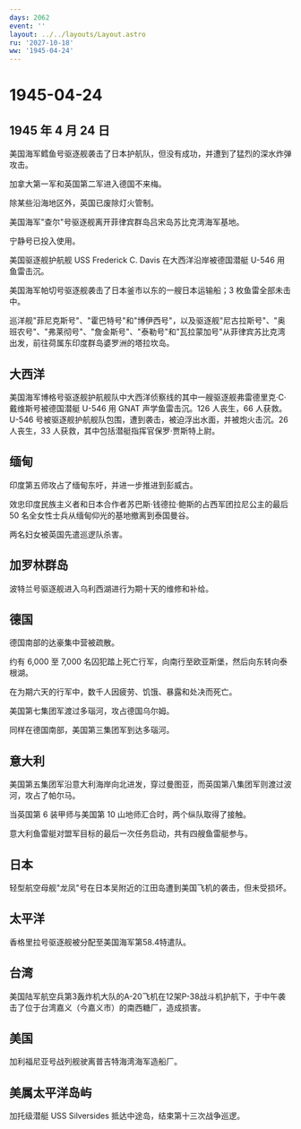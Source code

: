 ```yaml
---
days: 2062
event: ''
layout: ../../layouts/Layout.astro
ru: '2027-10-18'
ww: '1945-04-24'
---
```


# 1945-04-24

## 1945 年 4 月 24 日

美国海军鳕鱼号驱逐舰袭击了日本护航队，但没有成功，并遭到了猛烈的深水炸弹攻击。

加拿大第一军和英国第二军进入德国不来梅。

除某些沿海地区外，英国已废除灯火管制。

美国海军"查尔"号驱逐舰离开菲律宾群岛吕宋岛苏比克湾海军基地。

宁静号已投入使用。

美国驱逐舰护航舰 USS Frederick C. Davis 在大西洋沿岸被德国潜艇 U-546
用鱼雷击沉。

美国海军帕切号驱逐舰袭击了日本釜市以东的一艘日本运输船；3
枚鱼雷全部未击中。

巡洋舰"菲尼克斯号"、"霍巴特号"和"博伊西号"，以及驱逐舰"尼古拉斯号"、"奥班农号"、"弗莱彻号"、"詹金斯号"、"泰勒号"和"瓦拉蒙加号"从菲律宾苏比克湾出发，前往荷属东印度群岛婆罗洲的塔拉坎岛。

## 大西洋

美国海军博格号驱逐舰护航舰队中大西洋侦察线的其中一艘驱逐舰弗雷德里克·C·戴维斯号被德国潜艇
U-546 用 GNAT 声学鱼雷击沉。126 人丧生，66 人获救。U-546
号被驱逐舰护航舰队包围，遭到袭击，被迫浮出水面，并被炮火击沉。26
人丧生，33 人获救，其中包括潜艇指挥官保罗·贾斯特上尉。

## 缅甸

印度第五师攻占了缅甸东吁，并进一步推进到彭威古。

效忠印度民族主义者和日本合作者苏巴斯·钱德拉·鲍斯的占西军团拉尼公主的最后
50 名全女性士兵从缅甸仰光的基地撤离到泰国曼谷。

两名妇女被英国先遣巡逻队杀害。

## 加罗林群岛

波特兰号驱逐舰进入乌利西湖进行为期十天的维修和补给。

## 德国

德国南部的达豪集中营被疏散。

约有 6,000 至 7,000
名囚犯踏上死亡行军，向南行至欧亚斯堡，然后向东转向泰根湖。

在为期六天的行军中，数千人因疲劳、饥饿、暴露和处决而死亡。

美国第七集团军渡过多瑙河，攻占德国乌尔姆。

同样在德国南部，美国第三集团军到达多瑙河。

## 意大利

美国第五集团军沿意大利海岸向北进发，穿过曼图亚，而英国第八集团军则渡过波河，攻占了帕尔马。

当英国第 6 装甲师与美国第 10 山地师汇合时，两个纵队取得了接触。

意大利鱼雷艇对盟军目标的最后一次任务启动，共有四艘鱼雷艇参与。

## 日本

轻型航空母舰"龙凤"号在日本吴附近的江田岛遭到美国飞机的袭击，但未受损坏。

## 太平洋

香格里拉号驱逐舰被分配至美国海军第58.4特遣队。

## 台湾

美国陆军航空兵第3轰炸机大队的A-20飞机在12架P-38战斗机护航下，于中午袭击了位于台湾嘉义（今嘉义市）的南西糖厂，造成损害。

## 美国

加利福尼亚号战列舰驶离普吉特海湾海军造船厂。

## 美属太平洋岛屿

加托级潜艇 USS Silversides 抵达中途岛，结束第十三次战争巡逻。